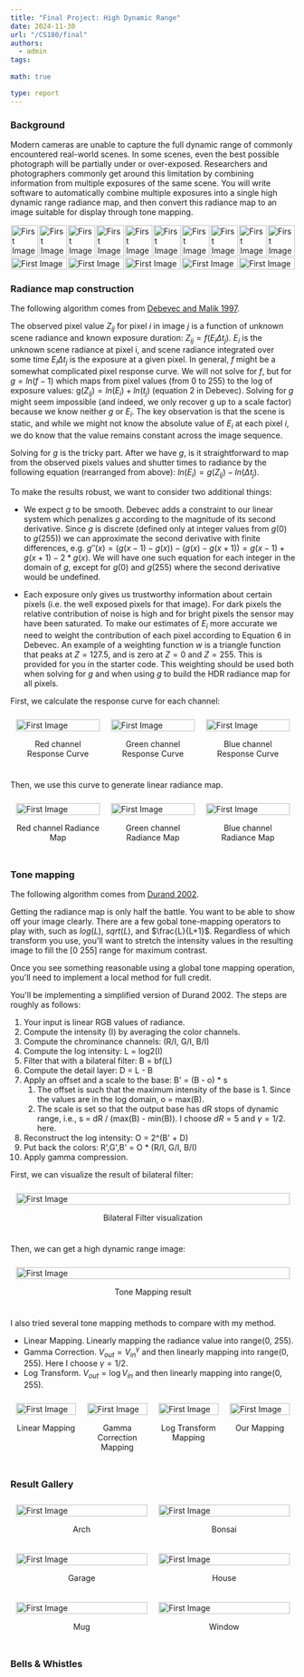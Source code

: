 ```yaml
---
title: "Final Project: High Dynamic Range"
date: 2024-11-30
url: "/CS180/final"
authors:
  - admin
tags:
    
math: true

type: report
---
```


### Background
Modern cameras are unable to capture the full dynamic range of commonly encountered real-world scenes. In some scenes, even the best possible photograph will be partially under or over-exposed. Researchers and photographers commonly get around this limitation by combining information from multiple exposures of the same scene. You will write software to automatically combine multiple exposures into a single high dynamic range radiance map, and then convert this radiance map to an image suitable for display through tone mapping.

<div style="display: flex; justify-content: space-around; align-items: flex-start; flex-wrap: wrap;">
    <div style="flex: 1; padding: 1px;">
        <img src="./chapel/16_1.png" alt="First Image" style="width: 100%;">
    </div>
    <div style="flex: 1; padding: 1px;">
        <img src="./chapel/8_1.png" alt="First Image" style="width: 100%;">
    </div>
    <div style="flex: 1; padding: 1px;">
        <img src="./chapel/4_1.png" alt="First Image" style="width: 100%;">
    </div>
    <div style="flex: 1; padding: 1px;">
        <img src="./chapel/2_1.png" alt="First Image" style="width: 100%;">
    </div>
    <div style="flex: 1; padding: 1px;">
        <img src="./chapel/1_1.png" alt="First Image" style="width: 100%;">
    </div>
    <div style="flex: 1; padding: 1px;">
        <img src="./chapel/1_2.png" alt="First Image" style="width: 100%;">
    </div>
    <div style="flex: 1; padding: 1px;">
        <img src="./chapel/1_4.png" alt="First Image" style="width: 100%;">
    </div>
    <div style="flex: 1; padding: 1px;">
        <img src="./chapel/1_8.png" alt="First Image" style="width: 100%;">
    </div>
    <div style="flex: 1; padding: 1px;">
        <img src="./chapel/1_16.png" alt="First Image" style="width: 100%;">
    </div>
    <div style="flex: 1; padding: 1px;">
        <img src="./chapel/1_32.png" alt="First Image" style="width: 100%;">
    </div>
    <div style="flex: 1; padding: 1px;">
        <img src="./chapel/1_64.png" alt="First Image" style="width: 100%;">
    </div>
    <div style="flex: 1; padding: 1px;">
        <img src="./chapel/1_128.png" alt="First Image" style="width: 100%;">
    </div>
    <div style="flex: 1; padding: 1px;">
        <img src="./chapel/1_256.png" alt="First Image" style="width: 100%;">
    </div>
    <div style="flex: 1; padding: 1px;">
        <img src="./chapel/1_512.png" alt="First Image" style="width: 100%;">
    </div>
    <div style="flex: 1; padding: 1px;">
        <img src="./chapel/1_1024.png" alt="First Image" style="width: 100%;">
    </div>
</div>

### Radiance map construction

The following algorithm comes from [Debevec and Malik 1997](https://www.pauldebevec.com/Research/HDR/debevec-siggraph97.pdf).

The observed pixel value $Z_{ij}$ for pixel $i$ in image $j$ is a function of unknown scene radiance and known exposure duration: $Z_{ij} = f(E_i \Delta t_j)$. $E_i$ is the unknown scene radiance at pixel i, and scene radiance integrated over some time $E_i \Delta t_j$ is the exposure at a given pixel. In general, $f$ might be a somewhat complicated pixel response curve. We will not solve for $f$, but for $g=ln(f-1)$ which maps from pixel values (from 0 to 255) to the log of exposure values: g$(Z_{ij}) = ln(E_i) + ln(t_j)$ (equation 2 in Debevec). Solving for $g$ might seem impossible (and indeed, we only recover g up to a scale factor) because we know neither $g$ or $E_i$. The key observation is that the scene is static, and while we might not know the absolute value of $E_i$ at each pixel $i$, we do know that the value remains constant across the image sequence.

Solving for $g$ is the tricky part. After we have $g$, is it straightforward to map from the observed pixels values and shutter times to radiance by the following equation (rearranged from above): $ln(E_i) = g(Z_{ij})-ln(\Delta t_j)$. 

To make the results robust, we want to consider two additional things:

- We expect $g$ to be smooth. Debevec adds a constraint to our linear system which penalizes $g$ according to the magnitude of its second derivative. Since $g$ is discrete (defined only at integer values from $g(0)$ to $g(255)$) we can approximate the second derivative with finite differences, e.g. $g''(x) = (g(x-1) - g(x)) - (g(x) - g(x+1)) = g(x-1) + g(x+1) - 2*g(x)$. We will have one such equation for each integer in the domain of $g$, except for $g(0)$ and $g(255)$ where the second derivative would be undefined.
  
- Each exposure only gives us trustworthy information about certain pixels (i.e. the well exposed pixels for that image). For dark pixels the relative contribution of noise is high and for bright pixels the sensor may have been saturated. To make our estimates of $E_i$ more accurate we need to weight the contribution of each pixel according to Equation 6 in Debevec. An example of a weighting function $w$ is a triangle function that peaks at $Z=127.5$, and is zero at $Z=0$ and $Z=255$. This is provided for you in the starter code. This weighting should be used both when solving for $g$ and when using $g$ to build the HDR radiance map for all pixels.

First, we calculate the response curve for each channel:

<div style="display: flex; justify-content: space-around; align-items: flex-start;">
    <div style="flex: 1; padding: 10px;">
        <img src="./result/chapel/response_curve_1.png" alt="First Image" style="width: 100%;">
        <p style="text-align: center;">Red channel Response Curve</p>
    </div>
    <div style="flex: 1; padding: 10px;">
        <img src="./result/chapel/response_curve_2.png" alt="First Image" style="width: 100%;">
        <p style="text-align: center;">Green channel Response Curve</p>
    </div>
    <div style="flex: 1; padding: 10px;">
        <img src="./result/chapel/response_curve_1.png" alt="First Image" style="width: 100%;">
        <p style="text-align: center;">Blue channel Response Curve</p>
    </div>
</div>

Then, we use this curve to generate linear radiance map.

<div style="display: flex; justify-content: space-around; align-items: flex-start;">
    <div style="flex: 1; padding: 10px;">
        <img src="./result/chapel/result_hdr1.png" alt="First Image" style="width: 100%;">
        <p style="text-align: center;">Red channel Radiance Map</p>
    </div>
    <div style="flex: 1; padding: 10px;">
        <img src="./result/chapel/result_hdr2.png" alt="First Image" style="width: 100%;">
        <p style="text-align: center;">Green channel Radiance Map</p>
    </div>
    <div style="flex: 1; padding: 10px;">
        <img src="./result/chapel/result_hdr3.png" alt="First Image" style="width: 100%;">
        <p style="text-align: center;">Blue channel Radiance Map</p>
    </div>
</div>


### Tone mapping

The following algorithm comes from [Durand 2002](http://people.csail.mit.edu/fredo/PUBLI/Siggraph2002/DurandBilateral.pdf).

Getting the radiance map is only half the battle. You want to be able to show off your image clearly. There are a few gobal tone-mapping operators to play with, such as $log(L)$, $sqrt(L)$, and $\frac{L}{L+1}$. Regardless of which transform you use, you'll want to stretch the intensity values in the resulting image to fill the [0 255] range for maximum contrast.

Once you see something reasonable using a global tone mapping operation, you'll need to implement a local method for full credit.

You'll be implementing a simplified version of Durand 2002. The steps are roughly as follows:

1. Your input is linear RGB values of radiance.
2. Compute the intensity (I) by averaging the color channels.
3. Compute the chrominance channels: (R/I, G/I, B/I)
4. Compute the log intensity: L = log2(I)
5. Filter that with a bilateral filter: B = bf(L)
6. Compute the detail layer: D = L - B
7. Apply an offset and a scale to the base: B' = (B - o) * s
    1. The offset is such that the maximum intensity of the base is 1. Since the values are in the log domain, o = max(B).
    2. The scale is set so that the output base has dR stops of dynamic range, i.e., s = dR / (max(B) - min(B)). I choose $dR=5$ and $\gamma=1/2.$ here.
8. Reconstruct the log intensity: O = 2^(B' + D)
9. Put back the colors: R',G',B' = O * (R/I, G/I, B/I)
10. Apply gamma compression.
    
First, we can visualize the result of bilateral filter:
<div style="display: flex; justify-content: space-around; align-items: flex-start;">
    <div style="flex: 1; padding: 10px;">
        <img src="./result/chapel/bilateral.png" alt="First Image" style="width: 100%;">
        <p style="text-align: center;">Bilateral Filter visualization</p>
    </div>
</div>

Then, we can get a high dynamic range image:
<div style="display: flex; justify-content: space-around; align-items: flex-start;">
    <div style="flex: 1; padding: 10px;">
        <img src="./result/chapel/result_tone_mapped.png" alt="First Image" style="width: 100%;">
        <p style="text-align: center;">Tone Mapping result</p>
    </div>
</div>

I also tried several tone mapping methods to compare with my method.
- Linear Mapping. Linearly mapping the radiance value into range(0, 255).
- Gamma Correction. $V_{out} = V_{in}^{\gamma}$ and then linearly mapping into range(0, 255). Here I choose $\gamma=1/2.$
- Log Transform. $V_{out} = \log V_{in}$ and then linearly mapping into range(0, 255).

<div style="display: flex; justify-content: space-around; align-items: flex-start;">
    <div style="flex: 1; padding: 10px;">
        <img src="./result/chapel/result_linear.png" alt="First Image" style="width: 100%;">
        <p style="text-align: center;">Linear Mapping</p>
    </div>
    <div style="flex: 1; padding: 10px;">
        <img src="./result/chapel/result_gamma.png" alt="First Image" style="width: 100%;">
        <p style="text-align: center;">Gamma Correction Mapping</p>
    </div>
    <div style="flex: 1; padding: 10px;">
        <img src="./result/chapel/result_log.png" alt="First Image" style="width: 100%;">
        <p style="text-align: center;">Log Transform Mapping</p>
    </div>
    <div style="flex: 1; padding: 10px;">
        <img src="./result/chapel/result_tone_mapped.png" alt="First Image" style="width: 100%;">
        <p style="text-align: center;">Our Mapping</p>
    </div>
</div>

### Result Gallery

<div style="display: flex; justify-content: space-around; align-items: flex-start;">
    <div style="flex: 1; padding: 10px;">
        <img src="./result/arch/result_tone_mapped.png" alt="First Image" style="width: 100%;">
        <p style="text-align: center;">Arch</p>
    </div>
    <div style="flex: 1; padding: 10px;">
        <img src="./result/bonsai/result_tone_mapped.png" alt="First Image" style="width: 100%;">
        <p style="text-align: center;">Bonsai</p>
    </div>
</div>

<div style="display: flex; justify-content: space-around; align-items: flex-start;">
    <div style="flex: 1; padding: 10px;">
        <img src="./result/garage/result_tone_mapped.png" alt="First Image" style="width: 100%;">
        <p style="text-align: center;">Garage</p>
    </div>
    <div style="flex: 1; padding: 10px;">
        <img src="./result/house/result_tone_mapped.png" alt="First Image" style="width: 100%;">
        <p style="text-align: center;">House</p>
    </div>
</div>

<div style="display: flex; justify-content: space-around; align-items: flex-start;">
    <div style="flex: 1; padding: 10px;">
        <img src="./result/mug/result_tone_mapped.png" alt="First Image" style="width: 100%;">
        <p style="text-align: center;">Mug</p>
    </div>
    <div style="flex: 1; padding: 10px;">
        <img src="./result/window/result_tone_mapped.png" alt="First Image" style="width: 100%;">
        <p style="text-align: center;">Window</p>
    </div>
</div>

### Bells & Whistles
